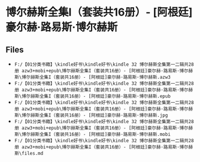 # 博尔赫斯全集I（套装共16册）- [阿根廷]豪尔赫·路易斯·博尔赫斯

## Files

- `F:/【01分类书籍】\kindle好书\kindle好书\kindle 32 博尔赫斯全集第一二辑共28册 azw3+mobi+epub\博尔赫斯全集I（套装共16册）- [阿根廷]豪尔赫·路易斯·博尔赫斯\博尔赫斯全集I（套装共16册）- [阿根廷]豪尔赫·路易斯·博尔赫斯.azw3`
- `F:/【01分类书籍】\kindle好书\kindle好书\kindle 32 博尔赫斯全集第一二辑共28册 azw3+mobi+epub\博尔赫斯全集I（套装共16册）- [阿根廷]豪尔赫·路易斯·博尔赫斯\博尔赫斯全集I（套装共16册）- [阿根廷]豪尔赫·路易斯·博尔赫斯.epub`
- `F:/【01分类书籍】\kindle好书\kindle好书\kindle 32 博尔赫斯全集第一二辑共28册 azw3+mobi+epub\博尔赫斯全集I（套装共16册）- [阿根廷]豪尔赫·路易斯·博尔赫斯\博尔赫斯全集I（套装共16册）- [阿根廷]豪尔赫·路易斯·博尔赫斯.jpg`
- `F:/【01分类书籍】\kindle好书\kindle好书\kindle 32 博尔赫斯全集第一二辑共28册 azw3+mobi+epub\博尔赫斯全集I（套装共16册）- [阿根廷]豪尔赫·路易斯·博尔赫斯\博尔赫斯全集I（套装共16册）- [阿根廷]豪尔赫·路易斯·博尔赫斯.mobi`
- `F:/【01分类书籍】\kindle好书\kindle好书\kindle 32 博尔赫斯全集第一二辑共28册 azw3+mobi+epub\博尔赫斯全集I（套装共16册）- [阿根廷]豪尔赫·路易斯·博尔赫斯\files.md`
